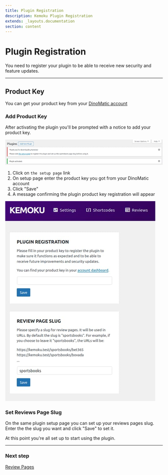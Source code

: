 ```yaml
---
title: Plugin Registration
description: Kemoku Plugin Registration
extends: _layouts.documentation
section: content
---
```


# Plugin Registration

You need to register your plugin to be able to receive new security and feature updates.

---

## Product Key

You can get your product key from your [DinoMatic account](https://dinomatic.com/account)

### Add Product Key

After activating the plugin you'll be prompted with a notice to add your product key.

![Kemoku Plugin registration](/assets/images/kemoku/kemoku-registration.jpg)

1. Click on `the setup page` link
2. On setup page enter the product key you got from your DinoMatic account
3. Click "Save"
4. A message confirming the plugin product key registration will appear

![Kemoku Plugin registration](/assets/images/kemoku/kemoku-setup.jpg)

### Set Reviews Page Slug

On the same plugin setup page you can set up your reviews pages slug.
Enter the the slug you want and click "Save" to set it.

At this point you're all set up to start using the plugin.

---

### Next step

[Review Pages](/docs/kemoku/review-pages/)
